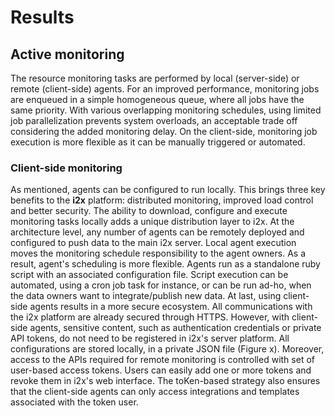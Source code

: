 # Results


## Active monitoring

The resource monitoring tasks are performed by local (server-side) or remote (client-side) agents. 
For an improved performance, monitoring jobs are enqueued in a simple homogeneous queue, where all jobs have the same priority. With various overlapping monitoring schedules, using limited job parallelization prevents system overloads, an acceptable trade off considering the added monitoring delay.
On the client-side, monitoring job execution is more flexible as it can be manually triggered or automated.

### Client-side monitoring
As mentioned, agents can be configured to run locally. This brings three key benefits to the **i2x** platform: distributed monitoring, improved load control and better security.
The ability to download, configure and execute monitoring tasks locally adds a unique distribution layer to i2x. At the architecture level, any number of agents can be remotely deployed and configured to push data to the main i2x server. 
Local agent execution moves the monitoring schedule responsibility to the agent owners. As a result, agent's scheduling is more flexible. Agents run as a standalone ruby script with an associated configuration file. Script execution can be automated, using a cron job task for instance, or can be run ad-ho, when the data owners want to integrate/publish new data.
At last, using client-side agents results in a more secure ecosystem. All communications with the i2x platform are already secured through HTTPS. However, with client-side agents, sensitive content,  such as authentication credentials or private API tokens, do not need to be registered in i2x's server platform. All configurations are stored locally, in a private JSON file (Figure x). Moreover, access to the APIs required for remote monitoring is controlled with set of user-based access tokens. Users can easily add one or more tokens and revoke them in i2x's web interface. The toKen-based strategy also ensures that  the client-side agents can only access integrations and templates associated with the token user.
